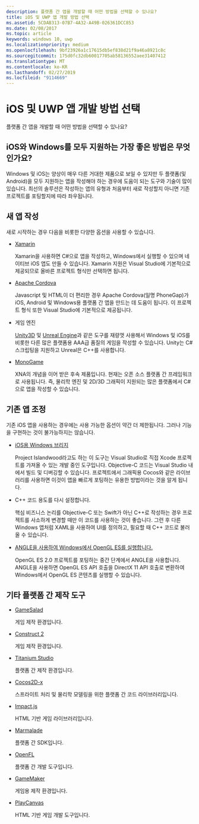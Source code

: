```yaml
---
description: 플랫폼 간 앱을 개발할 때 어떤 방법을 선택할 수 있나요?
title: iOS 및 UWP 앱 개발 방법 선택
ms.assetid: 5CDAB313-07B7-4A32-A49B-026361DCC853
ms.date: 02/08/2017
ms.topic: article
keywords: windows 10, uwp
ms.localizationpriority: medium
ms.openlocfilehash: 9bf23926a1c17615db5ef838d21f9a46a8921c8c
ms.sourcegitcommit: 175d0fc32db60017705ab58136552aee31407412
ms.translationtype: MT
ms.contentlocale: ko-KR
ms.lasthandoff: 02/27/2019
ms.locfileid: "9114669"
---
```

# <a name="selecting-an-approach-to-ios-and-uwp-app-development"></a>iOS 및 UWP 앱 개발 방법 선택


플랫폼 간 앱을 개발할 때 어떤 방법을 선택할 수 있나요?

## <a name="whats-the-best-way-to-support-both-ios-and-windows"></a>iOS와 Windows를 모두 지원하는 가장 좋은 방법은 무엇인가요?

Windows 및 iOS는 양상이 매우 다른 거대한 제품으로 보일 수 있지만 두 플랫폼(및 Android)을 모두 지원하는 앱을 작성해야 하는 경우에 도움이 되는 도구와 기술이 많이 있습니다. 최선의 솔루션은 작성하는 앱의 유형과 처음부터 새로 작성할지 아니면 기존 프로젝트를 포팅할지에 따라 좌우됩니다.

## <a name="writing-a-new-app"></a>새 앱 작성

새로 시작하는 경우 다음을 비롯한 다양한 옵션을 사용할 수 있습니다.

-   [Xamarin](https://go.microsoft.com/fwlink/p/?LinkID=320484)

    Xamarin을 사용하면 C#으로 앱을 작성하고, Windows에서 실행할 수 있으며 네이티브 iOS 앱도 만들 수 있습니다. Xamarin 지원은 Visual Studio에 기본적으로 제공되므로 올바른 프로젝트 형식만 선택하면 됩니다.

-   [Apache Cordova](https://go.microsoft.com/fwlink/p/?LinkID=400439)

    Javascript 및 HTML이 더 편리한 경우 Apache Cordova(일명 PhoneGap)가 iOS, Android 및 Windows용 플랫폼 간 앱을 만드는 데 도움이 됩니다. 이 프로젝트 형식 또한 Visual Studio에 기본적으로 제공됩니다.

-   게임 엔진

    [Unity3D](https://go.microsoft.com/fwlink/p/?LinkID=320479) 및 [Unreal Engine](https://go.microsoft.com/fwlink/p/?LinkID=394062)과 같은 도구를 재량껏 사용해서 Windows 및 iOS를 비롯한 다른 많은 플랫폼용 AAA급 품질의 게임을 작성할 수 있습니다. Unity는 C# 스크립팅을 지원하고 Unreal은 C++를 사용합니다.

-   [MonoGame](https://go.microsoft.com/fwlink/p/?LinkID=320483)

    XNA의 개념을 이어 받은 후속 제품입니다. 현재는 오픈 소스 플랫폼 간 프레임워크로 사용됩니다. 즉, 물리학 엔진 및 2D/3D 그래픽이 지원되는 많은 플랫폼에서 C#으로 앱을 작성할 수 있습니다.

## <a name="adapting-an-existing-app"></a>기존 앱 조정

기존 iOS 앱을 사용하는 경우에는 사용 가능한 옵션이 약간 더 제한됩니다. 그러나 기능을 구현하는 것이 불가능하지는 않습니다.

-   [iOS용 Windows 브리지](https://go.microsoft.com/fwlink/p/?LinkId=619014)

    Project Islandwood라고도 하는 이 도구는 Visual Studio로 직접 Xcode 프로젝트를 가져올 수 있는 개발 중인 도구입니다. Objective-C 코드는 Visual Studio 내에서 빌드 및 디버깅할 수 있습니다. 프로젝트에서 그래픽용 Cocos와 같은 라이브러리를 사용하면 이것이 앱을 빠르게 포팅하는 유용한 방법이라는 것을 알게 됩니다.

-   C++ 코드 용도를 다시 설정합니다.

    핵심 비즈니스 논리를 Objective-C 또는 Swift가 아닌 C++로 작성하는 경우 프로젝트를 사소하게 변경할 때만 이 코드를 사용하는 것이 좋습니다. 그런 후 다른 Windows 앱처럼 XAML을 사용하여 UI를 정의하고, 필요할 때 C++ 코드로 불러올 수 있습니다.

-   [ANGLE을 사용하여 Windows에서 OpenGL ES를 실행합니다.](https://go.microsoft.com/fwlink/p/?linkid=618387)

    OpenGL ES 2.0 프로젝트를 포팅하는 중간 단계에서 ANGLE을 사용합니다. ANGLE을 사용하면 OpenGL ES API 호출을 DirectX 11 API 호출로 변환하여 Windows에서 OpenGL ES 콘텐츠를 실행할 수 있습니다.

## <a name="other-cross-platform-authoring-tools"></a>기타 플랫폼 간 제작 도구

-   [GameSalad](https://go.microsoft.com/fwlink/p/?LinkID=320480)

    게임 제작 환경입니다.

-   [Construct 2]( https://go.microsoft.com/fwlink/p/?LinkID=320481)

    게임 제작 환경입니다.

-   [Titanium Studio](https://go.microsoft.com/fwlink/p/?LinkID=320482)

    플랫폼 간 제작 환경입니다.

-   [Cocos2D-x](https://go.microsoft.com/fwlink/p/?LinkID=320485)

    스프라이트 처리 및 물리학 모델링을 위한 플랫폼 간 코드 라이브러리입니다.

-   [Impact.js](https://go.microsoft.com/fwlink/p/?LinkID=320486)

    HTML 기반 게임 라이브러리입니다.

-   [Marmalade](https://go.microsoft.com/fwlink/p/?LinkID=320487)

    플랫폼 간 SDK입니다.

-   [OpenFL](https://go.microsoft.com/fwlink/p/?LinkID=320488)

    플랫폼 간 개발 도구입니다.

-   [GameMaker](https://go.microsoft.com/fwlink/p/?LinkID=320490)

    게임용 제작 환경입니다.

-   [PlayCanvas](https://go.microsoft.com/fwlink/p/?LinkID=394061)

    HTML 기반 게임 개발 도구입니다.

